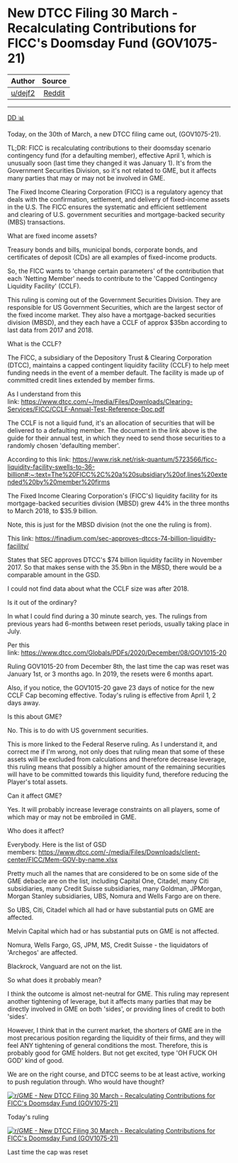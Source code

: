 New DTCC Filing 30 March - Recalculating Contributions for FICC's Doomsday Fund (GOV1075-21)
============================================================================================

| Author       | Source       | 
| :-------------: |:-------------:|
|  [u/dejf2](https://www.reddit.com/user/dejf2/) | [Reddit](https://www.reddit.com/r/GME/comments/mgrx9n/new_dtcc_filing_30_march_recalculating/) | 

---

[DD 📊](https://www.reddit.com/r/GME/search?q=flair_name%3A%22DD%20%F0%9F%93%8A%22&restrict_sr=1)

Today, on the 30th of March, a new DTCC filing came out, (GOV1075-21).

TL;DR: FICC is recalculating contributions to their doomsday scenario contingency fund (for a defaulting member), effective April 1, which is unusually soon (last time they changed it was January 1). It's from the Government Securities Division, so it's not related to GME, but it affects many parties that may or may not be involved in GME.

The Fixed Income Clearing Corporation (FICC) is a regulatory agency that deals with the confirmation, settlement, and delivery of fixed-income assets in the U.S. The FICC ensures the systematic and efficient settlement and clearing of U.S. government securities and mortgage-backed security (MBS) transactions.

What are fixed income assets?

Treasury bonds and bills, municipal bonds, corporate bonds, and certificates of deposit (CDs) are all examples of fixed-income products.

So, the FICC wants to 'change certain parameters' of the contribution that each 'Netting Member' needs to contribute to the 'Capped Contingency Liquidity Facility' (CCLF).

This ruling is coming out of the Government Securities Division. They are responsible for US Government Securities, which are the largest sector of the fixed income market. They also have a mortgage-backed securities division (MBSD), and they each have a CCLF of approx $35bn according to last data from 2017 and 2018.

What is the CCLF?

The FICC, a subsidiary of the Depository Trust & Clearing Corporation (DTCC), maintains a capped contingent liquidity facility (CCLF) to help meet funding needs in the event of a member default. The facility is made up of committed credit lines extended by member firms.

As I understand from this link: <https://www.dtcc.com/~/media/Files/Downloads/Clearing-Services/FICC/CCLF-Annual-Test-Reference-Doc.pdf>

The CCLF is not a liquid fund, it's an allocation of securities that will be delivered to a defaulting member. The document in the link above is the guide for their annual test, in which they need to send those securities to a randomly chosen 'defaulting member'.

According to this link: <https://www.risk.net/risk-quantum/5723566/ficc-liquidity-facility-swells-to-36-billion#:~:text=The%20FICC%2C%20a%20subsidiary%20of,lines%20extended%20by%20member%20firms>

The Fixed Income Clearing Corporation's (FICC's) liquidity facility for its mortgage-backed securities division (MBSD) grew 44% in the three months to March 2018, to $35.9 billion.

Note, this is just for the MBSD division (not the one the ruling is from).

This link: <https://finadium.com/sec-approves-dtccs-74-billion-liquidity-facility/>

States that SEC approves DTCC's $74 billion liquidity facility in November 2017. So that makes sense with the 35.9bn in the MBSD, there would be a comparable amount in the GSD.

I could not find data about what the CCLF size was after 2018.

Is it out of the ordinary?

In what I could find during a 30 minute search, yes. The rulings from previous years had 6-months between reset periods, usually taking place in July.

Per this link: <https://www.dtcc.com/Globals/PDFs/2020/December/08/GOV1015-20>

Ruling GOV1015-20 from December 8th, the last time the cap was reset was January 1st, or 3 months ago. In 2019, the resets were 6 months apart.

Also, if you notice, the GOV1015-20 gave 23 days of notice for the new CCLF Cap becoming effective. Today's ruling is effective from April 1, 2 days away.

Is this about GME?

No. This is to do with US government securities.

This is more linked to the Federal Reserve ruling. As I understand it, and correct me if I'm wrong, not only does that ruling mean that some of these assets will be excluded from calculations and therefore decrease leverage, this ruling means that possibly a higher amount of the remaining securities will have to be committed towards this liquidity fund, therefore reducing the Player's total assets.

Can it affect GME?

Yes. It will probably increase leverage constraints on all players, some of which may or may not be embroiled in GME.

Who does it affect?

Everybody. Here is the list of GSD members: <https://www.dtcc.com/-/media/Files/Downloads/client-center/FICC/Mem-GOV-by-name.xlsx>

Pretty much all the names that are considered to be on some side of the GME debacle are on the list, including Capital One, Citadel, many Citi subsidiaries, many Credit Suisse subsidiaries, many Goldman, JPMorgan, Morgan Stanley subsidiaries, UBS, Nomura and Wells Fargo are on there.

So UBS, Citi, Citadel which all had or have substantial puts on GME are affected.

Melvin Capital which had or has substantial puts on GME is not affected.

Nomura, Wells Fargo, GS, JPM, MS, Credit Suisse - the liquidators of 'Archegos' are affected.

Blackrock, Vanguard are not on the list.

So what does it probably mean?

I think the outcome is almost net-neutral for GME. This ruling may represent another tightening of leverage, but it affects many parties that may be directly involved in GME on both 'sides', or providing lines of credit to both 'sides'.

However, I think that in the current market, the shorters of GME are in the most precarious position regarding the liquidity of their firms, and they will feel ANY tightening of general conditions the most. Therefore, this is probably good for GME holders. But not get excited, type 'OH FUCK OH GOD' kind of good.

We are on the right course, and DTCC seems to be at least active, working to push regulation through. Who would have thought?

[![r/GME - New DTCC Filing 30 March - Recalculating Contributions for FICC's Doomsday Fund (GOV1075-21)](https://preview.redd.it/urbsxltlm8q61.png?width=824&format=png&auto=webp&s=8cdda9ab6bf0a4e1f696351379e8487db982cea5)](https://preview.redd.it/urbsxltlm8q61.png?width=824&format=png&auto=webp&s=8cdda9ab6bf0a4e1f696351379e8487db982cea5)

Today's ruling

[![r/GME - New DTCC Filing 30 March - Recalculating Contributions for FICC's Doomsday Fund (GOV1075-21)](https://preview.redd.it/g0fj3ensp8q61.png?width=704&format=png&auto=webp&s=eff81d75d156b6eeddae6f49e7c7b70e7ed1c98f)](https://preview.redd.it/g0fj3ensp8q61.png?width=704&format=png&auto=webp&s=eff81d75d156b6eeddae6f49e7c7b70e7ed1c98f)

Last time the cap was reset

